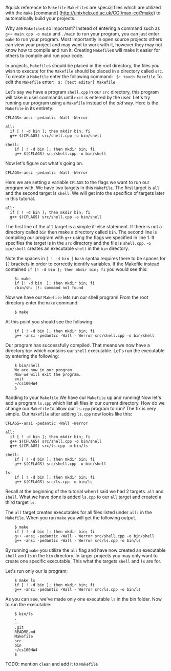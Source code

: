 #quick reference to ```Makefile```
```Makefile```s are special files which are utilized with the ```make``` [command] (http://unixhelp.ed.ac.uk/CGI/man-cgi?make) to automatically build your projects.

Why are ```Makefile```s so important? Instead of entering a command such as ```g++ main.cpp -o main``` and ```./main``` to run your program, you can just enter ```make``` to run your program. Most importantly in open source projects others can view your project and may want to work with it, however they may not know how to compile and run it. Creating ```Makefile```s will make it easier for others to compile and run your code.

In projects, ```Makefile```s should be placed in the root directory, the files you wish to execute for the ```Makefile``` should be placed in a directory called ```src```. To create a ```Makefile``` enter the following command:
```	$: touch Makefile```
To edit the ```Makefile``` enter:
``` $: [text editor] Makefile```

Let's say we have a program ```shell.cpp``` in our ```src``` directory, this program will take in user commands until ```exit``` is entered by the user. Let's try running our program using a ```Makefile``` instead of the *old* way. Here is the ```Makefile``` in its entirety:

```
CFLAGS=-ansi -pedantic -Wall -Werror

all:
  if [ ! -d bin ]; then mkdir bin; fi
  g++ $(CFLAGS) src/shell.cpp -o bin/shell

shell: 
	if [ ! -d bin ]; then mkdir bin; fi
	g++ $(CFLAGS) src/shell.cpp -o bin/shell
```

Now let's figure out what's going on.
```
CFLAGS=-ansi -pedantic -Wall -Werror
```
Here we are setting a variable ```CFLAGS``` to the flags we want to run our program with.
We have two targets in this ```Makefile```. The first target is ```all``` and the second target is ```shell```. We will get into the specifics of targets later in this tutorial.

```
all:
  if [ ! -d bin ]; then mkdir bin; fi
  g++ $(CFLAGS) src/shell.cpp -o bin/shell
```
The first line of the ```all``` target is a simple if-else statement. If there is not a directory called ```bin``` then make a directory called ```bin```. 
The second line is compiling our program with ```g++``` using the flags we specified in line 1. It specifies the target is in the ```src``` directory and the file is ```shell.cpp```. ```-o bin/shell``` creates an executable ```shell``` in the ```bin``` directory. 

Note the spaces in ```[ ! -d bin ]``` ```bash``` syntax requires there to be spaces for ```[]``` brackets in order to correctly identify variables. If the Makefile instead contained ```if [! -d bin ]; then mkdir bin; fi``` you would see this:

```
	$: make
	if [! -d bin  ]; then mkdir bin; fi
	/bin/sh: [!: command not found
```

Now we have our ```Makefile``` lets run our shell program! From the root directory enter the ```make``` command.

```	
	$ make
```

At this point you should see the following:

```
	if [ ! -d bin ]; then mkdir bin; fi
	g++ -ansi -pedantic -Wall - Werror src/shell.cpp -o bin/shell
```

Our program has successfully compiled. That means we now have a directory ```bin``` which contains our ```shell``` executable. Let's run the executable by entering the following:

```
	$ bin/shell
	We are now in our program. 
	Now we will exit the program.
	exit
	~/cs100HW4
	$ 
```

#adding to your ```Makefile```
We have our ```Makefile``` up and running! Now let's add a program ```ls.cpp``` which list all files in our current directory. How do we change our ```Makefile``` to allow our ```ls.cpp``` program to run? The fix is very simple. Our ```Makefile``` after adding ```ls.cpp``` now looks like this: 

```
CFLAGS=-ansi -pedantic -Wall -Werror

all:
  if [ ! -d bin ]; then mkdir bin; fi
  g++ $(CFLAGS) src/shell.cpp -o bin/shell
  g++ $(CFLAGS) src/ls.cpp -o bin/ls

shell: 
	if [ ! -d bin ]; then mkdir bin; fi
	g++ $(CFLAGS) src/shell.cpp -o bin/shell

ls: 
	if [ ! -d bin ]; then mkdir bin; fi
	g++ $(CFLAGS) src/ls.cpp -o bin/ls
```

Recall at the beginning of the tutorial when I said we had 2 targets. ```all``` and ```shell```. What we have done is added ```ls.cpp``` to our ```all``` target and created a third target ```ls```.

The ```all``` target creates executables for all files listed under ```all:``` in the ```Makefile```. When you run ```make``` you will get the following output.

```
	$ make
	if [ ! -d bin ]; then mkdir bin; fi
	g++ -ansi -pedantic -Wall - Werror src/shell.cpp -o bin/shell
	g++ -ansi -pedantic -Wall - Werror src/ls.cpp -o bin/ls
```

By running ```make``` you utilize the ```all``` flag and have now created an executable ```shell``` and ```ls``` in the ```bin``` directory. In larger projects you may only want to create one specific executable. This what the targets ```shell``` and ```ls``` are for.  

Let's run only our ls program:

```
	$ make ls
	if [ ! -d bin ]; then mkdir bin; fi
	g++ -ansi -pedantic -Wall - Werror src/ls.cpp -o bin/ls
```

As you can see, we've made only one executable ```ls``` in the bin folder. Now to run the executable:
```
	$ bin/ls
	.
	..
	.git
	README.md
	Makefile
	src
	bin
	~/cs100HW4
	$
```

TODO: mention ```clean``` and add it to ```Makefile```
